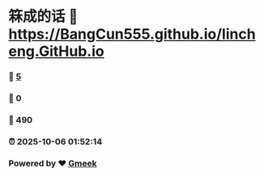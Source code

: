 # 箖成的话 :link: https://BangCun555.github.io/lincheng.GitHub.io 
### :page_facing_up: [5](https://BangCun555.github.io/lincheng.GitHub.io/tag.html) 
### :speech_balloon: 0 
### :hibiscus: 490 
### :alarm_clock: 2025-10-06 01:52:14 
### Powered by :heart: [Gmeek](https://github.com/Meekdai/Gmeek)
